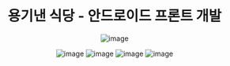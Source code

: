<div align="center">
  
  # 용기낸 식당 - 안드로이드 프론트 개발
  ![image](https://user-images.githubusercontent.com/52526003/173365458-d08d5a5b-ccf9-4577-9469-8e7a7ec44ebc.png)

![image](https://user-images.githubusercontent.com/52526003/173292696-c1955e82-785e-48ed-92fb-1122b5bda0ab.png)
  ![image](https://user-images.githubusercontent.com/52526003/173293125-d5eb6135-e5dd-40be-8c6b-ae0bf085579a.png)
![image](https://user-images.githubusercontent.com/52526003/173292985-a7fa43f6-5dc5-4121-bb52-19f22d9618b2.png)
![image](https://user-images.githubusercontent.com/52526003/173293076-f164630d-da31-4fe2-98bc-e88849de5530.png)

  
</div>
